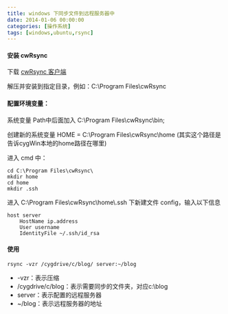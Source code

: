 ```yaml
---
title: windows 下同步文件到远程服务器中
date: 2014-01-06 00:00:00
categories: [操作系统]
tags: [windows,ubuntu,rsync]
---
```


#### 安装 cwRsync

下载 [cwRsync 客户端](/2014/01/06/cwRsync_4.0.5_Installer.zip)

解压并安装到指定目录，例如：C:\Program Files\cwRsync

#### 配置环境变量：

系统变量 Path中后面加入 C:\Program Files\cwRsync\bin;

创建新的系统变量 HOME = C:\Program Files\cwRsync\home  (其实这个路径是告诉cygWin本地的home路径在哪里)

进入 cmd 中：
```
cd C:\Program Files\cwRsync\
mkdir home
cd home
mkdir .ssh
```

进入 C:\Program Files\cwRsync\home\\.ssh 下新建文件 config，输入以下信息
```
host server
	HostName ip.address
	User username
	IdentityFile ~/.ssh/id_rsa
```

#### 使用

```
rsync -vzr /cygdrive/c/blog/ server:~/blog
```

* -vzr：表示压缩
* /cygdrive/c/blog：表示需要同步的文件夹，对应c:\blog
* server：表示配置的远程服务器
* ~/blog：表示远程服务器的地址
